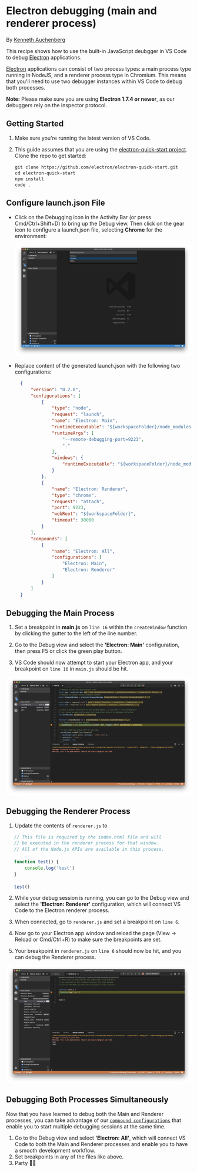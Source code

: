 # Electron debugging (main and renderer process)

By [Kenneth Auchenberg](https://twitter.com/auchenberg)

This recipe shows how to use the built-in JavaScript deubgger in VS Code to debug [Electron](https://electron.atom.io) applications.

[Electron](https://electron.atom.io) applications can consist of two process types: a main process type running in NodeJS, and a renderer process type in Chromium. This means that you'll need to use two debugger instances within VS Code to debug both processes.

**Note:** Please make sure you are using **Electron 1.7.4 or newer**, as our debuggers rely on the inspector protocol.

## Getting Started

1. Make sure you're running the latest version of VS Code.

2. This guide assumes that you are using the [electron-quick-start project](https://github.com/electron/electron-quick-start). Clone the repo to get started:
    >
    ```
    git clone https://github.com/electron/electron-quick-start.git
    cd electron-quick-start
    npm install
    code .
    ```

## Configure launch.json File

- Click on the Debugging icon in the Activity Bar (or press Cmd/Ctrl+Shift+D) to bring up the Debug view.
Then click on the gear icon to configure a launch.json file, selecting **Chrome** for the environment:

   ![configure_launch](configure_launch.png)

- Replace content of the generated launch.json with the following two configurations:

  ```json
    {
        "version": "0.2.0",
        "configurations": [
            {
                "type": "node",
                "request": "launch",
                "name": "Electron: Main",
                "runtimeExecutable": "${workspaceFolder}/node_modules/.bin/electron",
                "runtimeArgs": [
                    "--remote-debugging-port=9223",
                    "."
                ],
                "windows": {
                    "runtimeExecutable": "${workspaceFolder}/node_modules/.bin/electron.cmd"
                }
            },
            {
                "name": "Electron: Renderer",
                "type": "chrome",
                "request": "attach",
                "port": 9223,
                "webRoot": "${workspaceFolder}",
                "timeout": 30000
            }
        ],
        "compounds": [
            {
                "name": "Electron: All",
                "configurations": [
                    "Electron: Main",
                    "Electron: Renderer"
                ]
            }
        ]
    }
  ```

## Debugging the Main Process

 1. Set a breakpoint in **main.js** on `line 16` within the `createWindow` function by clicking the gutter to the left of the line number.

 2. Go to the Debug view and select the **'Electron: Main'** configuration, then press F5 or click the green play button.

 3. VS Code should now attempt to start your Electron app, and your breakpoint on `line 16` in `main.js` should be hit.

![breakpoint-main](breakpoint_main.png)

## Debugging the Renderer Process

  1. Update the contents of `renderer.js` to
 ```javascript
    // This file is required by the index.html file and will
    // be executed in the renderer process for that window.
    // All of the Node.js APIs are available in this process.

    function test() {
        console.log('test')
    }

    test()
```

  2. While your debug session is running, you can go to the Debug view and select the **'Electron: Renderer'** configuration, which will connect VS Code to the Electron renderer process.

  3. When connected, go to `renderer.js` and set a breakpoint on `line 6`.

  4. Now go to your Electron app window and reload the page (View -> Reload or Cmd/Ctrl+R) to make sure the breakpoints are set.

  5. Your breakpoint in `renderer.js` on `line 6` should now be hit, and you can debug the Renderer process.

![breakpoint-renderer](breakpoint_renderer.png)

## Debugging Both Processes Simultaneously

Now that you have learned to debug both the Main and Renderer processes, you can take advantage of our [`compound configurations`](https://code.visualstudio.com/updates/v1_8#_multitarget-debugging) that enable you to start multiple debugging sessions at the same time.

1. Go to the Debug view and select **'Electron: All'**, which will connect VS Code to both the Main and Renderer processes and enable you to have a smooth development workflow.
2. Set breakpoints in any of the files like above.
3. Party 🎉🔥


